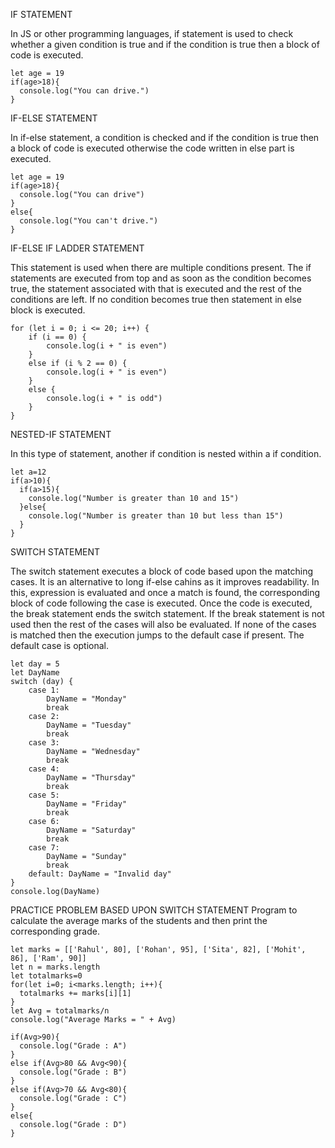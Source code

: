 IF STATEMENT

In JS or other programming languages, if statement is used to check whether a given condition is true and if the condition is true then a block of code is executed.
```
let age = 19
if(age>18){
  console.log("You can drive.")
}
```

IF-ELSE STATEMENT

In if-else statement, a condition is checked and if the condition is true then a block of code is executed otherwise the code written in else part is executed.
```
let age = 19
if(age>18){
  console.log("You can drive")
}
else{
  console.log("You can't drive.")
}
```

IF-ELSE IF LADDER STATEMENT

This statement is used when there are multiple conditions present. The if statements are executed from top and as soon as the condition becomes true, the statement associated with that is executed and the rest of the conditions are left. If no condition becomes true then statement in else block is executed.

```
for (let i = 0; i <= 20; i++) {
    if (i == 0) {
        console.log(i + " is even")
    }
    else if (i % 2 == 0) {
        console.log(i + " is even")
    }
    else {
        console.log(i + " is odd")
    }
} 
```

NESTED-IF STATEMENT

In this type of statement, another if condition is nested within a if condition.
```
let a=12
if(a>10){
  if(a>15){
    console.log("Number is greater than 10 and 15")
  }else{
    console.log("Number is greater than 10 but less than 15")
  }
}
```

SWITCH STATEMENT

The switch statement executes a block of code based upon the matching cases. It is an alternative to long if-else cahins as it improves readability. In this, expression is evaluated and once a match is found, the corresponding block of code following the case is executed. Once the code is executed, the break statement ends the switch statement. If the break statement is not used then the rest of the cases will also be evaluated. If none of the cases is matched then the execution jumps to the default case if present. The default case is optional.

```
let day = 5
let DayName
switch (day) {
    case 1:
        DayName = "Monday"
        break
    case 2:
        DayName = "Tuesday"
        break
    case 3:
        DayName = "Wednesday"
        break
    case 4:
        DayName = "Thursday"
        break
    case 5:
        DayName = "Friday"
        break
    case 6:
        DayName = "Saturday"
        break
    case 7:
        DayName = "Sunday"
        break
    default: DayName = "Invalid day"
}
console.log(DayName)
```

PRACTICE PROBLEM BASED UPON SWITCH STATEMENT
Program to calculate the average marks of the students and then print the corresponding grade.
```
let marks = [['Rahul', 80], ['Rohan', 95], ['Sita', 82], ['Mohit', 86], ['Ram', 90]]
let n = marks.length
let totalmarks=0
for(let i=0; i<marks.length; i++){
  totalmarks += marks[i][1]
}
let Avg = totalmarks/n
console.log("Average Marks = " + Avg)

if(Avg>90){
  console.log("Grade : A")
}
else if(Avg>80 && Avg<90){
  console.log("Grade : B")
}
else if(Avg>70 && Avg<80){
  console.log("Grade : C")
}
else{
  console.log("Grade : D")
} 
```
